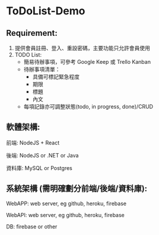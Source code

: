 # ToDoList-Demo

## Requirement:
1. 提供會員註冊、登入、重設密碼，主要功能只允許會員使用
2. TODO List:
    * 簡易待辦事項，可參考 Google Keep 或 Trello Kanban
    * 待辦事項清單：
        * 具備可標記緊急程度
        * 期限
        * 標題
        * 內文
    * 每項記錄亦可調整狀態(todo, in progress, done)/CRUD

## 軟體架構:

前端: NodeJS + React

後端: NodeJS or .NET or Java

資料庫: MySQL or Postgres

## 系統架構 (需明確劃分前端/後端/資料庫):

WebAPP: web server, eg github, heroku, firebase

WebAPI: web server, eg github, heroku, firebase

DB: firebase or other
